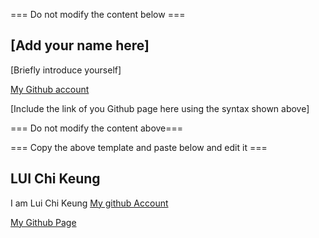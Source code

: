 === Do not modify the content below ===

## [Add your name here]
[Briefly introduce yourself]

[My Github account](http://www.github.com/put-your-github-username-here/)

[Include the link of you Github page here using the syntax shown above]

=== Do not modify the content above===

=== Copy the above template and paste below and edit it ===

## LUI Chi Keung
I am Lui Chi Keung
[My github Account](https://github.com/James9143)  

[My Github Page](https://james9143.github.io/my_github_page/)  


